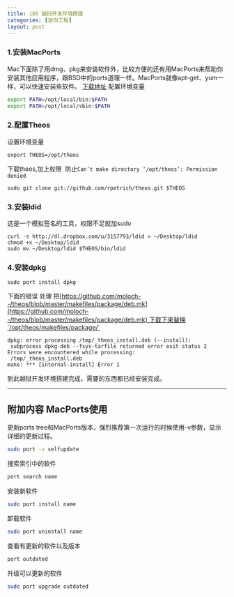 ```yaml
---
title: iOS 越狱开发环境搭建
categories: [逆向工程]
layout: post
---
```



### 1.安装MacPorts
Mac下面除了用dmg、pkg来安装软件外，比较方便的还有用MacPorts来帮助你安装其他应用程序，跟BSD中的ports道理一样。MacPorts就像apt-get、yum一样，可以快速安装些软件。 [下载地址](http://www.macports.org/install.php)
配置环境变量

```sh
export PATH=/opt/local/bin:$PATH
export PATH=/opt/local/sbin:$PATH
```
### 2.配置Theos
设置环境变量

```shell
export THEOS=/opt/theos
```

下载theos,加上权限  防止`Can’t make directory ‘/opt/theos’: Permission denied`

```shell
sudo git clone git://github.com/rpetrich/theos.git $THEOS
```

### 3.安装ldid
这是一个模拟签名的工具，权限不足就加sudo

```shell
curl -s http://dl.dropbox.com/u/3157793/ldid > ~/Desktop/ldid
chmod +x ~/Desktop/ldid 
sudo mv ~/Desktop/ldid $THEOS/bin/ldid
```

### 4.安装dpkg

```shell
sudo port install dpkg
```

下面的错误 处理 把[https://github.com/moloch--/theos/blob/master/makefiles/package/deb.mk](https://github.com/moloch--/theos/blob/master/makefiles/package/deb.mk) 下载下来替换`/opt/theos/makefiles/package/`

```shell
dpkg: error processing /tmp/_theos_install.deb (--install):
 subprocess dpkg-deb --fsys-tarfile returned error exit status 2
Errors were encountered while processing:
 /tmp/_theos_install.deb
make: *** [internal-install] Error 1
```

到此越狱开发环境搭建完成，需要的东西都已经安装完成。

---


## 附加内容 MacPorts使用

更新ports tree和MacPorts版本，强烈推荐第一次运行的时候使用-v参数，显示详细的更新过程。

```sh
sudo port -v selfupdate
```

搜索索引中的软件

```sh
port search name
```

安装新软件

```sh
sudo port install name
```

卸载软件

```sh
sudo port uninstall name
```

查看有更新的软件以及版本

```sh
port outdated

```

升级可以更新的软件

```sh
sudo port upgrade outdated
```
